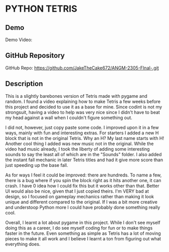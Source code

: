 # PYTHON TETRIS

## Demo
Demo Video: <URL>

## GitHub Repository
GitHub Repo: https://github.com/JakeTheCake672/ANGM-2305-FInal-.git

## Description
This is a slightly barebones version of Tetris made with pygame and random. I found a video explaining how to make Tetris a few weeks before this project and decided to use it as a base for mine. Since codint is not my strongsuit, having a video to help was very nice since I didn't have to beat my head against a wall when I couldn't figure something out. 

I did not, however, just copy paste some code. I improved upon it in a few ways, mainly with fun and interesting extras. For starters I added a new H block that is not in the original Tetris. Why an H? My last name starts with H! Another cool thing I added was new music not in the original. While the video had music already, I took the liberty of adding some interesting sounds to say the least all of which are in the "Sounds" folder. I also added the instant fall mechanic in later Tetris titles and had it give more score than just speeding up the base fall. 

As for ways I feel it could be improved: there are hundreds. To name a few, there is a bug where if you spin the block right as it hits another one, it can crash. I have 0 idea how I could fix this but it works other than that. Better UI would also be nice, given that I just copied theirs. I'm VERY bad at design, so I focused on gameplay mechanics rather than making it look unique and different compared to the original. If I was a bit more creative and understoop Python more I could have probably done something really cool. 

Overall, I learnt a lot about pygame in this project. While I don't see myself doing this as a career, I do see myself coding for fun or to make things faster in the future. Even something as simple as Tetris has a lot of moving pieces to make it all work and I believe I learnt a ton from figuring out what everything does.